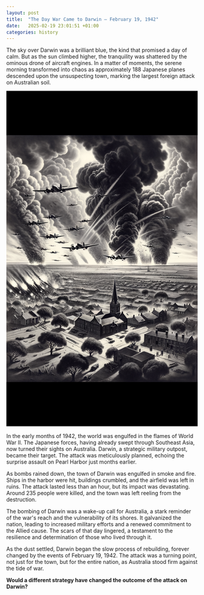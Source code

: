 ```yaml
---
layout: post
title:  "The Day War Came to Darwin – February 19, 1942"
date:   2025-02-19 23:01:51 +01:00
categories: history
---
```

The sky over Darwin was a brilliant blue, the kind that promised a day of calm. But as the sun climbed higher, the tranquility was shattered by the ominous drone of aircraft engines. In a matter of moments, the serene morning transformed into chaos as approximately 188 Japanese planes descended upon the unsuspecting town, marking the largest foreign attack on Australian soil.

![Image](/assets/images/19_February_20b2e750268a72e938ed4ebada29a4b0.png)

In the early months of 1942, the world was engulfed in the flames of World War II. The Japanese forces, having already swept through Southeast Asia, now turned their sights on Australia. Darwin, a strategic military outpost, became their target. The attack was meticulously planned, echoing the surprise assault on Pearl Harbor just months earlier.

As bombs rained down, the town of Darwin was engulfed in smoke and fire. Ships in the harbor were hit, buildings crumbled, and the airfield was left in ruins. The attack lasted less than an hour, but its impact was devastating. Around 235 people were killed, and the town was left reeling from the destruction.

The bombing of Darwin was a wake-up call for Australia, a stark reminder of the war's reach and the vulnerability of its shores. It galvanized the nation, leading to increased military efforts and a renewed commitment to the Allied cause. The scars of that day lingered, a testament to the resilience and determination of those who lived through it.

As the dust settled, Darwin began the slow process of rebuilding, forever changed by the events of February 19, 1942. The attack was a turning point, not just for the town, but for the entire nation, as Australia stood firm against the tide of war.

**Would a different strategy have changed the outcome of the attack on Darwin?**
